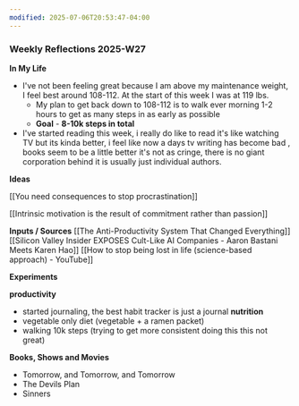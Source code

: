 ```yaml
---
modified: 2025-07-06T20:53:47-04:00
---
```

### Weekly Reflections 2025-W27

**In My Life** 
<!--What is going on in your life? -->
- I've not been feeling great because I am above my maintenance weight, I feel best around 108-112. At the start of this week I was at 119 lbs.
	- My plan to get back down to 108-112 is to walk ever morning 1-2 hours to get as many steps in as early as possible
	- **Goal** - **8-10k steps in total**
- I've started reading this week, i really do like to read it's like watching TV but its kinda better, i feel like now a days tv writing has become bad , books seem to be a little better it's not as cringe, there is no giant corporation behind it is usually just individual authors. 

**Ideas**
<!-- Capture the ideas or thoughts that spark excitement-->
[[You need consequences to stop procrastination]]

[[Intrinsic motivation is the result of commitment rather than passion]]




**Inputs / Sources**
[[The Anti-Productivity System That Changed Everything]]
[[Silicon Valley Insider EXPOSES Cult-Like AI Companies - Aaron Bastani Meets Karen Hao]]
[[How to stop being lost in life (science-based approach) - YouTube]]


 **Experiments**
 <!--What new habits, challenges and tools are you trying out to improve your life? -->
 **productivity**
 - started journaling, the best habit tracker is just a journal
**nutrition**
- vegetable only diet (vegetable + a ramen packet) 
- walking 10k steps (trying to get more consistent doing this this not great)

**Books, Shows and Movies**
- Tomorrow, and Tomorrow, and Tomorrow
- The Devils Plan
- Sinners